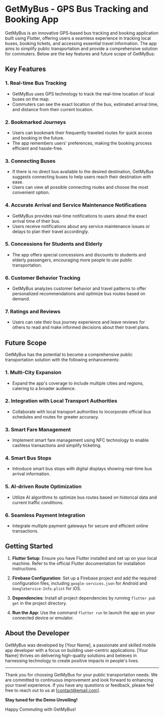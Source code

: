 # GetMyBus - GPS Bus Tracking and Booking App

GetMyBus is an innovative GPS-based bus tracking and booking application built using Flutter, offering users a seamless experience in tracking local buses, booking tickets, and accessing essential travel information. The app aims to simplify public transportation and provide a comprehensive solution for commuters. Below are the key features and future scope of GetMyBus:

## Key Features

### 1. Real-time Bus Tracking
   - GetMyBus uses GPS technology to track the real-time location of local buses on the map.
   - Commuters can see the exact location of the bus, estimated arrival time, and distance from their current location.

### 2. Bookmarked Journeys
   - Users can bookmark their frequently traveled routes for quick access and booking in the future.
   - The app remembers users' preferences, making the booking process efficient and hassle-free.

### 3. Connecting Buses
   - If there is no direct bus available to the desired destination, GetMyBus suggests connecting buses to help users reach their destination with ease.
   - Users can view all possible connecting routes and choose the most convenient option.

### 4. Accurate Arrival and Service Maintenance Notifications
   - GetMyBus provides real-time notifications to users about the exact arrival time of their bus.
   - Users receive notifications about any service maintenance issues or delays to plan their travel accordingly.

### 5. Concessions for Students and Elderly
   - The app offers special concessions and discounts to students and elderly passengers, encouraging more people to use public transportation.

### 6. Customer Behavior Tracking
   - GetMyBus analyzes customer behavior and travel patterns to offer personalized recommendations and optimize bus routes based on demand.

### 7. Ratings and Reviews
   - Users can rate their bus journey experience and leave reviews for others to read and make informed decisions about their travel plans.

## Future Scope

GetMyBus has the potential to become a comprehensive public transportation solution with the following enhancements:

### 1. Multi-City Expansion
   - Expand the app's coverage to include multiple cities and regions, catering to a broader audience.

### 2. Integration with Local Transport Authorities
   - Collaborate with local transport authorities to incorporate official bus schedules and routes for greater accuracy.

### 3. Smart Fare Management
   - Implement smart fare management using NFC technology to enable cashless transactions and simplify ticketing.

### 4. Smart Bus Stops
   - Introduce smart bus stops with digital displays showing real-time bus arrival information.

### 5. AI-driven Route Optimization
   - Utilize AI algorithms to optimize bus routes based on historical data and current traffic conditions.

### 6. Seamless Payment Integration
   - Integrate multiple payment gateways for secure and efficient online transactions.

## Getting Started

1. **Flutter Setup**: Ensure you have Flutter installed and set up on your local machine. Refer to the official Flutter documentation for installation instructions.

2. **Firebase Configuration**: Set up a Firebase project and add the required configuration files, including `google-services.json` for Android and `GoogleService-Info.plist` for iOS.

3. **Dependencies**: Install all project dependencies by running `flutter pub get` in the project directory.

4. **Run the App**: Use the command `flutter run` to launch the app on your connected device or emulator.

## About the Developer

GetMyBus was developed by [Your Name], a passionate and skilled mobile app developer with a focus on building user-centric applications. [Your Name] thrives on delivering high-quality solutions and believes in harnessing technology to create positive impacts in people's lives.

---

Thank you for choosing GetMyBus for your public transportation needs. We are committed to continuous improvement and look forward to enhancing your travel experience. If you have any questions or feedback, please feel free to reach out to us at [contact@email.com].

**Stay tuned for the Demo Unveiling!**

Happy Commuting with GetMyBus!